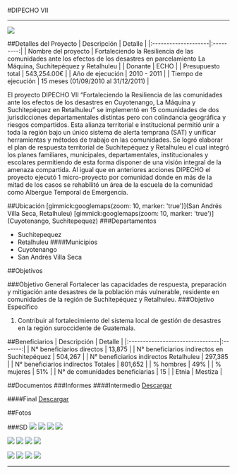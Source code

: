 #DIPECHO VII
- - - - - - - - - - - - - - - - - - - - - - - - - - - - - - - - - - -

![](p10-dipecho7/portada.jpg)

##Detalles del Proyecto
| Descripción         | Detalle   |
|:--------------------|:---------:|
| Nombre del proyecto | Fortaleciendo la Resiliencia de las comunidades ante los efectos de los desastres en parcelamiento La Máquina, Suchitepéquez y Retalhuleu |
| Donante             | ECHO |
| Presupuesto total   | 543,254.00€ |
| Año de ejecución    | 2010 - 2011 |
| Tiempo de ejecución | 15 meses (01/09/2010 al 31/12/2011) |

El proyecto DIPECHO VII “Fortaleciendo la Resiliencia de las comunidades ante los efectos de los desastres en Cuyotenango, La Máquina y  Suchitepéquez en Retalhuleu” se implementó en 15 comunidades de dos jurisdicciones departamentales distintas pero con colindancia geográfica y riesgos compartidos. Esta alianza territorial e institucional permitió unir a toda la región bajo un único sistema de alerta temprana (SAT) y unificar herramientas y métodos de trabajo en las comunidades. Se logró elaborar el plan de respuesta territorial de Suchitepéquez y Retalhuleu el cual integró los planes familiares, municipales, departamentales, institucionales y escolares permitiendo de esta forma disponer de una visión integral de la amenaza compartida. Al igual que en anteriores acciones DIPECHO el proyecto ejecutó 1 micro-proyecto por comunidad donde en más de la mitad de los casos se rehabilitó un área de la escuela de la comunidad como Albergue Temporal de Emergencia.

##Ubicación
[gimmick:googlemaps(zoom: 10, marker: 'true')](San Andrés Villa Seca, Retalhuleu)
[gimmick:googlemaps(zoom: 10, marker: 'true')](Cuyotenango, Suchitepequez)
###Departamentos
* Suchitepequez
* Retalhuleu
####Municipios
* Cuyotenango
* San Andrés Villa Seca

##Objetivos

###Objetivo General
Fortalecer las capacidades de respuesta, preparación y mitigación ante desastres de la población más vulnerable, residente en comunidades de la región de Suchitepéquez y Retalhuleu.
###Objetivo Específico
1. Contribuir al fortalecimiento del sistema local de gestión de desastres en la región suroccidente de Guatemala.

##Beneficiarios
| Descripción                     | Detalle |
|:--------------------------------|:-------:|
| N° beneficiarios directos       | 13,875 |
| N° beneficiarios indirectos en Suchitepéquez | 504,267 |
| N° beneficiarios indirectos Retalhuleu | 297,385 |
| N° beneficiarios indirectos Totales | 801,652 |
| % hombres                       | 49% |
| % mujeres                       | 51% |
| N° de comunidades beneficiarias | 15	|
| Etnia                           | Mestiza |

##Documentos
###Informes
####Intermedio
<a class="media {}" href="proyectos/p10-dipecho7/2-informes/informe_intermedio_dipecho_vii.pdf"></a>
<a class="descarga-pdf" href="p10-dipecho7/2-informes/informe_intermedio_dipecho_vii.pdf">Descargar</a>

####Final
<a class="media {}" href="proyectos/p10-dipecho7/2-informes/final_report_dipecho_vii.pdf"></a>
<a class="descarga-pdf" href="p10-dipecho7/2-informes/final_report_dipecho_vii.pdf">Descargar</a>

##Fotos

###SD
![](p10-dipecho7/6-fotografias/01.jpg)
![](p10-dipecho7/6-fotografias/02.jpg)
![](p10-dipecho7/6-fotografias/03.jpg)
![](p10-dipecho7/6-fotografias/04.jpg)

![](p10-dipecho7/6-fotografias/05.jpg)
![](p10-dipecho7/6-fotografias/06.jpg)
![](p10-dipecho7/6-fotografias/07.jpg)
![](p10-dipecho7/6-fotografias/08.jpg)

![](p10-dipecho7/6-fotografias/09.jpg)
![](p10-dipecho7/6-fotografias/10.jpg)
![](p10-dipecho7/6-fotografias/11.jpg)
![](p10-dipecho7/6-fotografias/12.jpg)

- - - - - - - - - - - - - - - - - - - - - - - - - - - - - - - - - - -

[p01]: proyectos/p01.md	"Programa para el Desarrollo"
[p02]: proyectos/p02.md	"Cooperación Holandesa para Ayuda en Centroamérica -CHACA-"
[p03]: proyectos/p03.md	"Atención a la salud preventiva, agua y saneamiento en 12 comunidades de Alta Verapaz, Guatemala"
[p04]: proyectos/p04.md	"Fortalecimiento de las Capacidades para la mitigación de desastres en el Municipio de Cobán y 30 comunidades de la cuenca del Río Chixoy"
[p05]: proyectos/p05.md	"Reduciendo los Riesgos en Comunidades Vulnerables del  Municipio de Santo Domingo, Departamento de Suchitepéquez, Guatemala"
[p06]: proyectos/p06.md	"Fortaleciendo capacidades ante los riesgos de Cambio Climático en el Oriente de Guatemala"
[p07]: proyectos/p07.md	"Reducción de Vulnerabilidades ante los efectos del Cambio Climático en Guatemala, Fase II"
[p08]: proyectos/p08.md	"Trabajando juntos podemos reducir los riesgos en las comunidades vulnerables de Champerico y Retalhuleu, Guatemala"
[p09]: proyectos/p09.md	"Respuesta inmediata ante las inundaciones provocadas por la Tormenta AGATHA, en la región suroccidente de Guatemala"
[p10]: proyectos/p10.md	"Fortaleciendo la Resiliencia de las comunidades ante los efectos de los desastres en parcelamiento La Máquina, Suchitepéquez y Retalhuleu"
[p11]: proyectos/p11.md	"Reducción del riesgo de desastres incrementados por el Cambio Climático"
[p12]: proyectos/p12.md	"Respuesta Inmediata a los efectos de los sismos en el departamento de Santa Rosa, Guatemala"
[p13]: proyectos/p13.md	"Aumentando la resiliencia ante los desastres en el departamento del Peten, Guatemala"
[p14]: proyectos/p14.md	"Mejorando la Salud Materno Neonatal de Comunidades Vulnerables de San Marcos, Guatemala"

<script type="text/javascript">$('.media').media();</script>